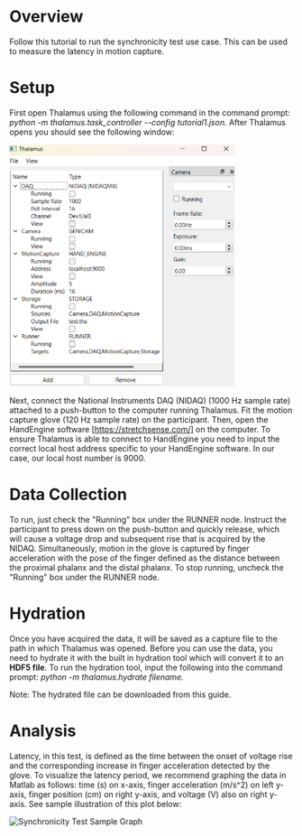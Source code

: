 # Overview
Follow this tutorial to run the synchronicity test use case. This can be used to measure the latency in motion capture.

# Setup
First open Thalamus using the following command in the command prompt: *python -m thalamus.task_controller --config tutorial1.json.* After Thalamus opens you should see the following window:

<img src="https://github.com/cajigaslab/Thalamus/blob/main/SimpleUseCase/Tutorial1/image1.png?raw=true" alt="alt text" width="400"/>

Next, connect the National Instruments DAQ (NIDAQ) (1000 Hz sample rate) attached to a push-button to the computer running Thalamus. Fit the motion capture glove (120 Hz sample rate) on the participant. Then, open the HandEngine software [https://stretchsense.com/] on the computer. To ensure Thalamus is able to connect to HandEngine you need to input the correct local host address specific to your HandEngine software. In our case, our local host number is 9000.

# Data Collection

To run, just check the "Running" box under the RUNNER node. Instruct the participant to press down on the push-button and quickly release, which will cause a voltage drop and subsequent rise that is acquired by the NIDAQ. Simultaneously, motion in the glove is captured by finger acceleration with the pose of the finger defined as the distance between the proximal phalanx and the distal phalanx. To stop running, uncheck the "Running" box under the RUNNER node. 

# Hydration
Once you have acquired the data, it will be saved as a capture file to the path in which Thalamus was opened. Before you can use the data, you need to hydrate it with the built in hydration tool which will convert it to an **HDF5 file**. To run the hydration tool, input the following into the command prompt: *python -m thalamus.hydrate filename.* 

Note: The hydrated file can be downloaded from this guide.

# Analysis
Latency, in this test, is defined as the time between the onset of voltage rise and the corresponding increase in finger acceleration detected by the glove. To visualize the latency period, we recommend graphing the data in Matlab as follows: time (s) on x-axis, finger acceleration (m/s^2) on left y-axis, finger position (cm) on right y-axis, and voltage (V) also on right y-axis. See sample illustration of this plot below:

<img src="https://github.com/user-attachments/assets/e2688eba-5491-4d13-86fe-972f04bf9736" alt="Synchronicity Test Sample Graph" width="400"/>


